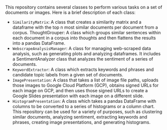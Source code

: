 This repository contains several classes to perform various tasks on a set of documents or images. Here is a brief description of each class:

- `SimilarityMatrix`: A class that creates a similarity matrix and a dataframe with the top n most similar documents per document from a corpus.
ThoughtGrouper: A class which groups similar sentences within each document in a corpus into thoughts and then flattens the results into a pandas DataFrame.
- `WebscrapeAnalysisManager`: A class for managing web-scraped data analysis, such as generating plots and analyzing dataframes. It includes a SentimentAnalyzer class that analyzes the sentiment of a series of documents.
- `KeywordExtractor`: A class which extracts keywords and phrases and candidate topic labels from a given set of documents.
- `ImagePresentation`: A class that takes a list of image file paths, uploads those images to Google Cloud Platform (GCP), obtains signed URLs for each image on GCP, and then uses those signed URLs to create a Google Slides presentation with each image on a different slide.
- `HistogramPresentation`: A class which takes a pandas DataFrame with columns to be converted to a series of histograms or a column chart.
This repository can be used for a variety of purposes, such as clustering similar documents, analyzing sentiment, extracting keywords and phrases, creating image presentations, and generating histograms.
